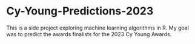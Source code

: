 # Cy-Young-Predictions-2023
This is a side project exploring machine learning algorithms in R. My goal was to predict the awards finalists for the 2023 Cy Young Awards.
